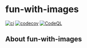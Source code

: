 # fun-with-images

[![ci](https://github.com/St0wy/fun-with-images/actions/workflows/ci.yml/badge.svg)](https://github.com/St0wy/fun-with-images/actions/workflows/ci.yml)
[![codecov](https://codecov.io/gh/St0wy/fun-with-images/branch/main/graph/badge.svg)](https://codecov.io/gh/St0wy/fun-with-images)
[![CodeQL](https://github.com/St0wy/fun-with-images/actions/workflows/codeql-analysis.yml/badge.svg)](https://github.com/St0wy/fun-with-images/actions/workflows/codeql-analysis.yml)

## About fun-with-images


